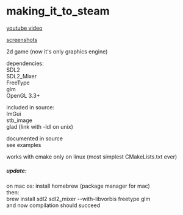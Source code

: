# making_it_to_steam

[youtube video](https://youtu.be/fEQpRWuxpLY)

[screenshots](https://github.com/matiTechno/making_it_to_steam/issues/3)

2d game (now it's only graphics engine)

dependencies:  
SDL2  
SDL2_Mixer  
FreeType  
glm  
OpenGL 3.3+  
  
included in source:  
ImGui  
stb_image  
glad (link with -ldl on unix)  
  
documented in source  
see examples

works with cmake only on linux (most simplest CMakeLists.txt ever)

##### update:

on mac os: install homebrew (package manager for mac)  
then:  
brew install sdl2 sdl2_mixer --with-libvorbis freetype glm  
and now compilation should succeed
